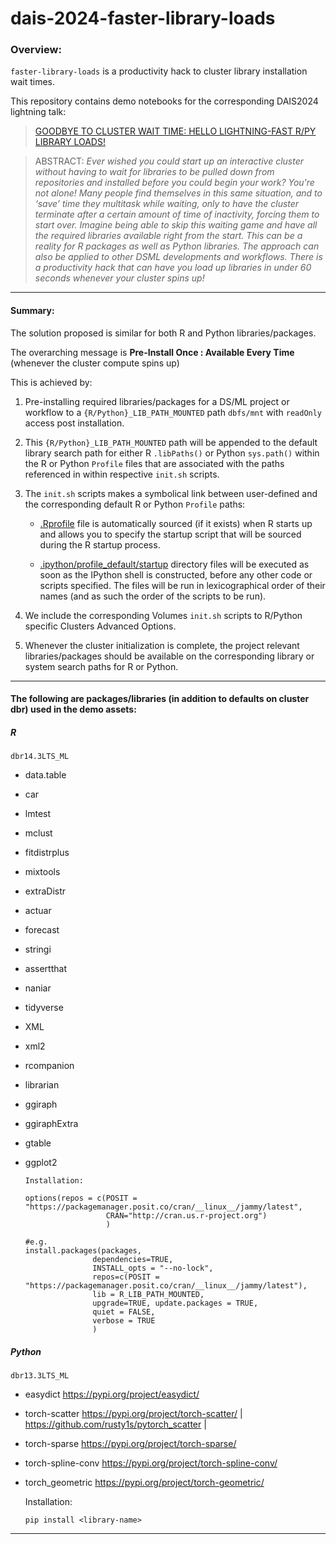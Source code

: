 # dais-2024-faster-library-loads

### Overview: 
`faster-library-loads` is a productivity hack to cluster library installation wait times. 

This repository contains demo notebooks for the corresponding DAIS2024 lightning talk:   
 > [GOODBYE TO CLUSTER WAIT TIME: HELLO LIGHTNING-FAST R/PY LIBRARY LOADS!](https://www.databricks.com/dataaisummit/session/goodbye-cluster-wait-time-hello-lightning-fast-rpy-library-loads)

 > ABSTRACT: *Ever wished you could start up an interactive cluster without having to wait for libraries to be pulled down from repositories and installed before you could begin your work? You're not alone! Many people find themselves in this same situation, and to ‘save’ time they multitask while waiting, only to have the cluster terminate after a certain amount of time of inactivity, forcing them to start over. Imagine being able to skip this waiting game and have all the required libraries available right from the start. This can be a reality for R packages as well as Python libraries. The approach can also be applied to other DSML developments and workflows. There is a productivity hack that can have you load up libraries in under 60 seconds whenever your cluster spins up!*

---      

#### Summary: 

The solution proposed is similar for both R and Python libraries/packages. 

The overarching message is **Pre-Install Once : Available Every Time** (whenever the cluster compute spins up)   

This is achieved by: 
 1. Pre-installing required libraries/packages for a DS/ML project or workflow to a `{R/Python}_LIB_PATH_MOUNTED` path `dbfs/mnt` with `readOnly` access post installation. 

 2. This `{R/Python}_LIB_PATH_MOUNTED` path will be appended to the default library search path for either R `.libPaths()` or Python `sys.path()` within the R or Python `Profile` files that are associated with the paths referenced in within respective `init.sh` scripts.  

 3. The `init.sh` scripts makes a symbolical link between user-defined and the corresponding default R or Python `Profile` paths:
    - [.Rprofile](https://docs.posit.co/ide/user/2023.06.1/ide/guide/environments/r/managing-r.html#rprofile) file is automatically sourced (if it exists) when R starts up and allows you to specify the startup script that will be sourced during the R startup process. 

    - [.ipython/profile_default/startup](https://ipython.readthedocs.io/en/stable/interactive/tutorial.html#startup-files) directory files will be executed as soon as the IPython shell is constructed, before any other code or scripts specified. The files will be run in lexicographical order of their names (and as such the order of the scripts to be run). 

 4. We include the corresponding Volumes `init.sh` scripts to R/Python specific Clusters Advanced Options. 

 5. Whenever the cluster initialization is complete, the project relevant libraries/packages should be available on the corresponding library or system search paths for R or Python. 

------
#### The following are packages/libraries (in addition to defaults on cluster dbr) used in the demo assets: 

##### R 
`dbr14.3LTS_ML`

- data.table
- car
- lmtest
- mclust
- fitdistrplus
- mixtools
- extraDistr
- actuar
- forecast
- stringi
- assertthat
- naniar
- tidyverse
- XML
- xml2
- rcompanion
- librarian 
- ggiraph
- ggiraphExtra
- gtable 
- ggplot2

   ```
   Installation: 

   options(repos = c(POSIT = "https://packagemanager.posit.co/cran/__linux__/jammy/latest", 
                     CRAN="http://cran.us.r-project.org")
                     )

   #e.g. 
   install.packages(packages, 
                  dependencies=TRUE,
                  INSTALL_opts = "--no-lock", 
                  repos=c(POSIT = "https://packagemanager.posit.co/cran/__linux__/jammy/latest"),                 
                  lib = R_LIB_PATH_MOUNTED,                  
                  upgrade=TRUE, update.packages = TRUE,
                  quiet = FALSE, 
                  verbose = TRUE
                  ) 

   ```

##### Python
`dbr13.3LTS_ML`

- easydict https://pypi.org/project/easydict/
- torch-scatter https://pypi.org/project/torch-scatter/ | https://github.com/rusty1s/pytorch_scatter | 
- torch-sparse https://pypi.org/project/torch-sparse/
- torch-spline-conv https://pypi.org/project/torch-spline-conv/
- torch_geometric https://pypi.org/project/torch-geometric/ 

   Installation: 
   ```
   pip install <library-name>
   ``` 


------      



